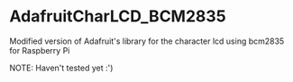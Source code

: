 # AdafruitCharLCD_BCM2835
Modified version of Adafruit's library for the character lcd using bcm2835 for Raspberry Pi

NOTE: Haven't tested yet :')
